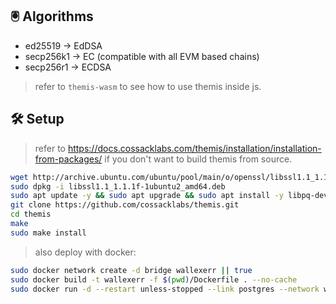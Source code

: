 

## 🖲 Algorithms

- ed25519   -> EdDSA
- secp256k1 -> EC (compatible with all EVM based chains)
- secp256r1 -> ECDSA

> refer to `themis-wasm` to see how to use themis inside js.

## 🛠️ Setup 

> refer to https://docs.cossacklabs.com/themis/installation/installation-from-packages/ if you don't want to build themis from source.

```bash
wget http://archive.ubuntu.com/ubuntu/pool/main/o/openssl/libssl1.1_1.1.1f-1ubuntu2_amd64.deb
sudo dpkg -i libssl1.1_1.1.1f-1ubuntu2_amd64.deb
sudo apt update -y && sudo apt upgrade && sudo apt install -y libpq-dev pkg-config build-essential libudev-dev libssl-dev librust-openssl-dev
git clone https://github.com/cossacklabs/themis.git
cd themis
make
sudo make install
```
> also deploy with docker:

```bash 
sudo docker network create -d bridge wallexerr || true
sudo docker build -t wallexerr -f $(pwd)/Dockerfile . --no-cache
sudo docker run -d --restart unless-stopped --link postgres --network wallexerr --name wallexerr -p 7443:7442 -v $(pwd)/infra/assets/:/usr/src/app/assets -v $(pwd)/infra/logs/:/usr/src/app/logs wallexerr
```